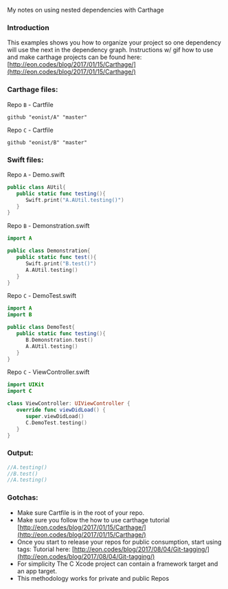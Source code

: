 My notes on using nested dependencies with Carthage<!--more-->

### Introduction
This examples shows you how to organize your project so one dependency will use the next in the dependency graph. Instructions w/ gif  how to use and make carthage projects can be found here:  [http://eon.codes/blog/2017/01/15/Carthage/](http://eon.codes/blog/2017/01/15/Carthage/)


### Carthage files:
Repo `B` - Cartfile
```
github "eonist/A" "master"
```
Repo `C` - Cartfile
```
github "eonist/B" "master"
```

### Swift files:
Repo `A` - Demo.swift
```swift
public class AUtil{
   public static func testing(){
      Swift.print("A.AUtil.testing()")
   }
}
```

Repo `B` - Demonstration.swift
```swift
import A

public class Demonstration{
   public static func test(){
      Swift.print("B.test()")
      A.AUtil.testing()
   }
}
```

Repo `C` - DemoTest.swift
```swift
import A
import B

public class DemoTest{
   public static func testing(){
      B.Demonstration.test()
      A.AUtil.testing()
   }
}
```

Repo `C` - ViewController.swift
```swift
import UIKit
import C

class ViewController: UIViewController {
   override func viewDidLoad() {
      super.viewDidLoad()
      C.DemoTest.testing()
   }
}
```

### Output:
```swift
//A.testing()
//B.test()
//A.testing()
```

### Gotchas:
- Make sure Cartfile is in the root of your repo.
- Make sure you follow the how to use carthage tutorial [http://eon.codes/blog/2017/01/15/Carthage/](http://eon.codes/blog/2017/01/15/Carthage/)
- Once you start to release your repos for public consumption, start using tags: Tutorial here: [http://eon.codes/blog/2017/08/04/Git-tagging/](http://eon.codes/blog/2017/08/04/Git-tagging/)
- For simplicity The C Xcode project can contain a framework target and an app target.
- This methodology works for private and public Repos
